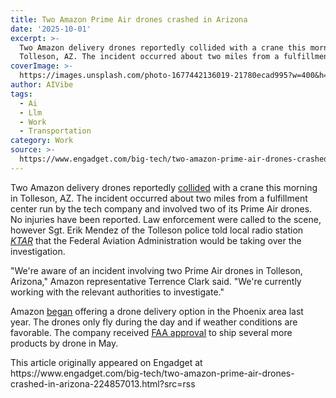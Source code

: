 ```yaml
---
title: Two Amazon Prime Air drones crashed in Arizona
date: '2025-10-01'
excerpt: >-
  Two Amazon delivery drones reportedly collided with a crane this morning in
  Tolleson, AZ. The incident occurred about two miles from a fulfillment cen...
coverImage: >-
  https://images.unsplash.com/photo-1677442136019-21780ecad995?w=400&h=200&fit=crop&auto=format
author: AIVibe
tags:
  - Ai
  - Llm
  - Work
  - Transportation
category: Work
source: >-
  https://www.engadget.com/big-tech/two-amazon-prime-air-drones-crashed-in-arizona-224857013.html?src=rss
---
```

<p>Two Amazon delivery drones reportedly <a data-i13n="elm:context_link;elmt:doNotAffiliate;cpos:1;pos:1" class="no-affiliate-link" href="https://www.azfamily.com/2025/10/01/active-investigation-after-2-amazon-delivery-drones-crash-tolleson/"><ins>collided</ins></a> with a crane this morning in Tolleson, AZ. The incident occurred about two miles from a fulfillment center run by the tech company and involved two of its Prime Air drones. No injuries have been reported. Law enforcement were called to the scene, however Sgt. Erik Mendez of the Tolleson police told local radio station <a data-i13n="elm:context_link;elmt:doNotAffiliate;cpos:2;pos:1" class="no-affiliate-link" href="https://ktar.com/arizona-technology-news/amazon-delivery-drone/5756884/"><em><ins>KTAR</ins></em></a> that the Federal Aviation Administration would be taking over the investigation.</p>
<p>&quot;We&#39;re aware of an incident involving two Prime Air drones in Tolleson, Arizona,&quot; Amazon representative Terrence Clark said. &quot;We&#39;re currently working with the relevant authorities to investigate.&quot;</p>
<span id="end-legacy-contents"></span><p>Amazon <a data-i13n="elm:context_link;elmt:doNotAffiliate;cpos:3;pos:1" class="no-affiliate-link" href="https://www.engadget.com/transportation/amazon-begins-drone-delivers-to-phoenix-provided-the-weather-is-favorable-162241367.html"><ins>began</ins></a> offering a drone delivery option in the Phoenix area last year. The drones only fly during the day and if weather conditions are favorable. The company received <a data-i13n="elm:context_link;elmt:doNotAffiliate;cpos:4;pos:1" class="no-affiliate-link" href="https://www.engadget.com/transportation/amazon-drones-can-now-deliver-smartphones-airtags-and-more-164413100.html"><ins>FAA approval</ins></a> to ship several more products by drone in May.</p>This article originally appeared on Engadget at https://www.engadget.com/big-tech/two-amazon-prime-air-drones-crashed-in-arizona-224857013.html?src=rss
